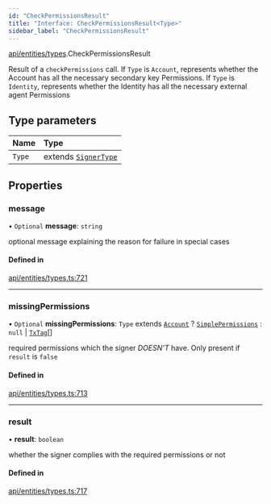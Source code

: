```yaml
---
id: "CheckPermissionsResult"
title: "Interface: CheckPermissionsResult<Type>"
sidebar_label: "CheckPermissionsResult"
---
```


[api/entities/types](../../../../../modules/API/Entities/Types/Types.md).CheckPermissionsResult

Result of a `checkPermissions` call. If `Type` is `Account`, represents whether the Account
  has all the necessary secondary key Permissions. If `Type` is `Identity`, represents whether the
  Identity has all the necessary external agent Permissions

## Type parameters

| Name | Type |
| :------ | :------ |
| `Type` | extends [`SignerType`](../../../../../enums/API/Entities/Types/SignerType/SignerType.md) |

## Properties

### message

• `Optional` **message**: `string`

optional message explaining the reason for failure in special cases

#### Defined in

[api/entities/types.ts:721](https://github.com/PolymeshAssociation/polymesh-sdk/blob/fedc4714f/src/api/entities/types.ts#L721)

___

### missingPermissions

• `Optional` **missingPermissions**: `Type` extends [`Account`](../../../../../enums/API/Entities/Types/SignerType/SignerType.md#account) ? [`SimplePermissions`](../SimplePermissions/SimplePermissions.md) : ``null`` \| [`TxTag`](../../../../../modules/Generated/Types/Types.md#txtag)[]

required permissions which the signer *DOESN'T* have. Only present if `result` is `false`

#### Defined in

[api/entities/types.ts:713](https://github.com/PolymeshAssociation/polymesh-sdk/blob/fedc4714f/src/api/entities/types.ts#L713)

___

### result

• **result**: `boolean`

whether the signer complies with the required permissions or not

#### Defined in

[api/entities/types.ts:717](https://github.com/PolymeshAssociation/polymesh-sdk/blob/fedc4714f/src/api/entities/types.ts#L717)
